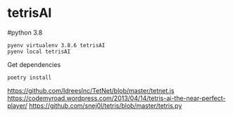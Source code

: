 # tetrisAI

#python 3.8

```
pyenv virtualenv 3.8.6 tetrisAI
pyenv local tetrisAI
```

Get dependencies
```
poetry install
```

https://github.com/IdreesInc/TetNet/blob/master/tetnet.js
https://codemyroad.wordpress.com/2013/04/14/tetris-ai-the-near-perfect-player/
https://github.com/snej0l/tetris/blob/master/tetris.py

